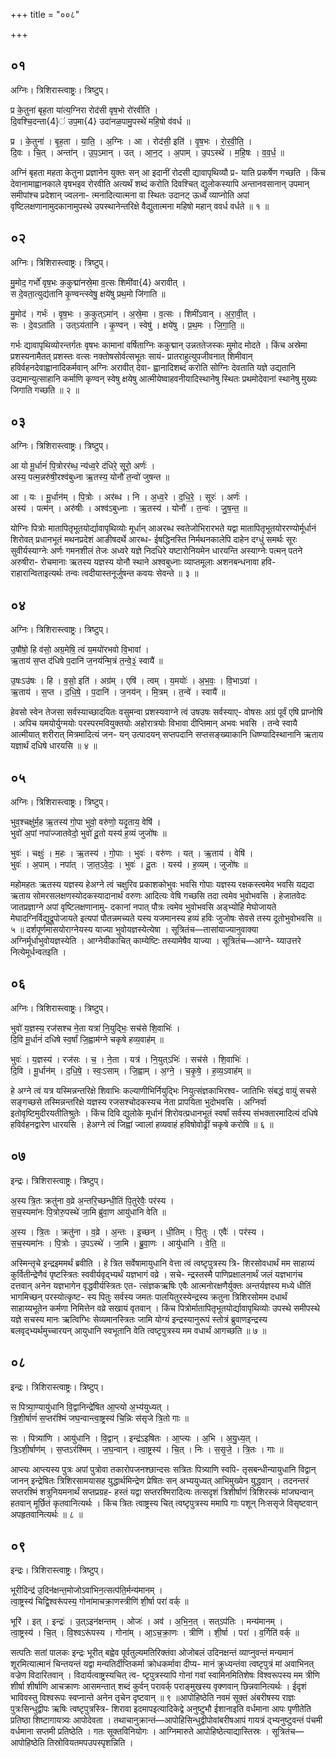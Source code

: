 +++
title = "००८"

+++


## ०१
अग्निः। त्रिशिरास्त्वाष्ट्रः। त्रिष्टुप्।

प्र के॒तुना॑ बृह॒ता या॑त्य॒ग्निरा रोद॑सी वृष॒भो रो॑रवीति ।  
दि॒वश्चि॒दन्ता{4}॑ उप॒मा{4} उदा॑नळ॒पामु॒पस्थे॑ महि॒षो व॑वर्ध ॥

प्र । के॒तुना॑ । बृ॒ह॒ता । या॒ति॒ । अ॒ग्निः । आ । रोद॑सी॒ इति॑ । वृ॒ष॒भः । रो॒र॒वी॒ति॒ ।  
दि॒वः । चि॒त् । अन्ता॑न् । उ॒प॒ऽमान् । उत् । आ॒न॒ट् । अ॒पाम् । उ॒पऽस्थे॑ । म॒हि॒षः । व॒व॒र्ध॒ ॥

अग्निं बृहता महता केतुना प्रज्ञानेन युक्तः सन् आ इदानीं रोदसी द्यावापृथिव्यौ प्र- याति प्रकर्षेण गच्छति । किंच देवानामाह्वानकाले वृषभइव रोरवीति अत्यर्थं शब्दं करोति दिवश्चित् द्युलोकस्यापि अन्तानवसानान् उपमान् समीपांश्च प्रदेशान् ज्वलना- त्मनादित्यात्मना वा स्थितः उदानट् ऊर्ध्वं व्याप्नोति अपां वृष्टिलक्षणानामुदकानामुपस्थे उपस्थानेन्तरिक्षे वैद्युतात्मना महिषो महान् ववर्ध वर्धते ॥ १ ॥

## ०२
अग्निः। त्रिशिरास्त्वाष्ट्रः। त्रिष्टुप्।

मु॒मोद॒ गर्भो॑ वृष॒भः क॒कुद्मा॑नस्रे॒मा व॒त्सः शिमी॑वा{4} अरावीत् ।  
स दे॒वता॒त्युद्य॑तानि कृ॒ण्वन्त्स्वेषु॒ क्षये॑षु प्रथ॒मो जि॑गाति ॥

मु॒मोद॑ । गर्भः॑ । वृ॒ष॒भः । क॒कुत्ऽमा॑न् । अ॒स्रे॒मा । व॒त्सः । शिमी॑ऽवान् । अ॒रा॒वी॒त् ।  
सः । दे॒वऽता॑ति । उत्ऽय॑तानि । कृ॒ण्वन् । स्वेषु॑ । क्षये॑षु । प्र॒थ॒मः । जि॒गा॒ति॒ ॥

गर्भः द्यावापृथिव्योरन्तर्गतः वृषभः कामानां वर्षिताग्निः ककुद्मान् उन्नततेजस्कः मुमोद मोदते । किंच अस्रेमा प्रशस्यनामैतत् प्रशस्तः वत्सः नक्तोषसोर्वत्सभूतः सायं- प्रातराहुत्युपजीवनात् शिमीवान् हविर्वहनदेवाह्वानादिकर्मवान् अग्निः अरावीत् देवा- ह्वानादिशब्दं करोति सोग्निः देवताति यज्ञे उद्यतानि उद्यमान्युत्साहानि कर्माणि कृण्वन् स्वेषु क्षयेषु आत्मीयेष्वाहवनीयादिस्थानेषु स्थितः प्रथमोदेवानां स्थानेषु मुख्यः जिगाति गच्छति ॥ २ ॥

## ०३
अग्निः। त्रिशिरास्त्वाष्ट्रः। त्रिष्टुप्।

आ यो मू॒र्धानं॑ पि॒त्रोरर॑ब्ध॒ न्य॑ध्व॒रे द॑धिरे॒ सूरो॒ अर्णः॑ ।  
अस्य॒ पत्म॒न्नरु॑षी॒रश्व॑बुध्ना ऋ॒तस्य॒ योनौ॑ त॒न्वो॑ जुषन्त ॥

आ । यः । मू॒र्धान॑म् । पि॒त्रोः । अर॑ब्ध । नि । अ॒ध्व॒रे । द॒धि॒रे॒ । सूरः॑ । अर्णः॑ ।  
अस्य॑ । पत्म॑न् । अरु॑षीः । अश्व॑ऽबुध्नाः । ऋ॒तस्य॑ । योनौ॑ । त॒न्वः॑ । जु॒ष॒न्त॒ ॥

योग्निः पित्रोः मातापितृभूतयोर्द्यावापृथिव्योः मूर्धान् आअरब्ध स्वतेजोभिरारभते यद्वा मातापितृभूतयोररण्योर्मूर्धानं शिरोवत् प्रधानभूतं मथनप्रदेशं आङीषदर्थे आरब्ध- ईषद्धिनस्ति निर्मथनकालेपि दाहेन दग्धुं समर्थः सूरः सुवीर्यस्याग्नेः अर्णः गमनशीलं तेजः अध्वरे यज्ञे निदधिरे यष्टारोनियमेन धारयन्ति अस्याग्नेः पत्मन् पतने अरुषीरा- रोचमानाः ऋतस्य यज्ञस्य योनौ स्थाने अश्वबुध्नाः व्याप्तमूलाः अशनबन्धनावा हवि- राहारान्विताइत्यर्थः तन्वः त्वदीयास्तनूर्जुषन्त कवयः सेवन्ते ॥ ३ ॥

## ०४
अग्निः। त्रिशिरास्त्वाष्ट्रः। त्रिष्टुप्।

उ॒षौ॑षो॒ हि व॑सो॒ अग्र॒मेषि॒ त्वं य॒मयो॑रभवो वि॒भावा॑ ।  
ऋ॒ताय॑ स॒प्त द॑धिषे प॒दानि॑ ज॒नय॑न्मि॒त्रं त॒न्वे॒३॒॑ स्वायै॑ ॥

उ॒षःऽउ॑षः । हि । व॒सो॒ इति॑ । अग्र॑म् । एषि॑ । त्वम् । य॒मयोः॑ । अ॒भ॒वः॒ । वि॒भाऽवा॑ ।  
ऋ॒ताय॑ । स॒प्त । द॒धि॒षे॒ । प॒दानि॑ । ज॒नय॑न् । मि॒त्रम् । त॒न्वे॑ । स्वायै॑ ॥

हेवसो स्वेन तेजसा सर्वस्याच्छादयितः वसुमन्वा प्रशस्यवाग्ने त्वं उषउषः सर्वस्याए- वोषसः अग्रं पूर्वं एषि प्राप्नोषि । अपिच यमयोर्युग्मयोः परस्परमवियुक्तयोः अहोरात्रयोः विभावा दीप्तिमान् अभवः भवसि । तन्वे स्वायै आत्मीयात् शरीरात् मित्रमादित्यं जन- यन् उत्पादयन् सप्तपदानि सप्तसङ्ख्याकानि धिष्ण्यादिस्थानानि ऋताय यज्ञार्थं दधिषे धारयसि ॥ ४ ॥

## ०५
अग्निः। त्रिशिरास्त्वाष्ट्रः। त्रिष्टुप्।

भुव॒श्चक्षु॑र्म॒ह ऋ॒तस्य॑ गो॒पा भुवो॒ वरु॑णो॒ यदृ॒ताय॒ वेषि॑ ।  
भुवो॑ अ॒पां नपा॑ज्जातवेदो॒ भुवो॑ दू॒तो यस्य॑ ह॒व्यं जुजो॑षः ॥

भुवः॑ । चक्षुः॑ । म॒हः । ऋ॒तस्य॑ । गो॒पाः । भुवः॑ । वरु॑णः । यत् । ऋ॒ताय॑ । वेषि॑ ।  
भुवः॑ । अ॒पाम् । नपा॑त् । जा॒त॒ऽवे॒दः॒ । भुवः॑ । दू॒तः । यस्य॑ । ह॒व्यम् । जुजो॑षः ॥

महोमहतः ऋतस्य यज्ञस्य हेअग्ने त्वं चक्षुरिव प्रकाशकोभुवः भवसि गोपाः यज्ञस्य रक्षकस्त्वमेव भवसि यद्यदा ऋताय सोमरसलक्षणस्योदकस्यादानार्थं वरुणः आदित्यः वेषि गच्छसि तदा त्वमेव भुवोभवसि । हेजातवेदः जातप्रज्ञाग्ने अपां वृष्टिलक्षणानामु- दकानां नपात् पौत्रः त्वमेव भुवोभवसि अड्भ्योहि मेघोजायते मेघादग्निर्विद्युद्रूपोजायते इत्यपां पौतन्नमच्यते यस्य यजमानस्य हव्यं हविः जुजोषः सेवसे तस्य दूतोभुवोभवसि ॥ ५ ॥ दर्शपूर्णमासयोराग्नेयस्य याज्या भुवोयज्ञस्येत्येषा । सूत्रितंच—तासांयाज्यानुवाक्या अग्निर्मूर्धाभुवोयज्ञस्येति । आग्नेयीकाचित् काम्येष्टिः तस्यामेषैव याज्या । सूत्रितंच—आग्ने- य्याउत्तरे नित्येमूर्धन्वतइति ।

## ०६
अग्निः। त्रिशिरास्त्वाष्ट्रः। त्रिष्टुप्।

भुवो॑ य॒ज्ञस्य॒ रज॑सश्च ने॒ता यत्रा॑ नि॒युद्भिः॒ सच॑से शि॒वाभिः॑ ।  
दि॒वि मू॒र्धानं॑ दधिषे स्व॒र्षां जि॒ह्वाम॑ग्ने चकृषे हव्य॒वाह॑म् ॥

भुवः॑ । य॒ज्ञस्य॑ । रज॑सः । च॒ । ने॒ता । यत्र॑ । नि॒युत्ऽभिः॑ । सच॑से । शि॒वाभिः॑ ।  
दि॒वि । मू॒र्धान॑म् । द॒धि॒षे॒ । स्वः॒ऽसाम् । जि॒ह्वाम् । अ॒ग्ने॒ । च॒कृ॒षे॒ । ह॒व्य॒ऽवाह॑म् ॥

हे अग्ने त्वं यत्र यस्मिन्नन्तरिक्षे शिवाभिः कल्याणीभिर्नियुद्भिः नियुत्संज्ञकाभिरश्व- जातिभिः संबद्धं वायुं सचसे सङ्गच्छसे तस्मिन्नन्तरिक्षे यज्ञस्य रजसश्चोदकस्यच नेता प्रापयिता भुदोभवसि । अग्निर्वा इतोवृष्टिमुदीरयतीतिश्रुतेः । किंच दिवि द्युलोके मूर्धानं शिरोवत्प्रधानभूतं स्वर्षां सर्वस्य संभक्तारमादित्यं दधिषे हविर्वहनद्वारेण धारयसि । हेअग्ने त्वं जिह्वां ज्वालां हव्यवाहं हविषोवोढ्रीं चकृषे करोषि ॥ ६ ॥

## ०७
इन्द्रः। त्रिशिरास्त्वाष्ट्रः। त्रिष्टुप्।

अ॒स्य त्रि॒तः क्रतु॑ना व॒व्रे अ॒न्तरि॒च्छन्धी॒तिं पि॒तुरेवैः॒ पर॑स्य ।  
स॒च॒स्यमा॑नः पि॒त्रोरु॒पस्थे॑ जा॒मि ब्रु॑वा॒ण आयु॑धानि वेति ॥

अ॒स्य । त्रि॒तः । क्रतु॑ना । व॒व्रे । अ॒न्तः । इ॒च्छन् । धी॒तिम् । पि॒तुः । एवैः॑ । पर॑स्य ।  
स॒च॒स्यमा॑नः । पि॒त्रोः । उ॒पऽस्थे॑ । जा॒मि । ब्रु॒वा॒णः । आयु॑धानि । वे॒ति॒ ॥

अस्मिन्तृचे इन्द्रइममर्थं ब्रवीति । हे त्रित सर्वेषामायुधानि वेत्ता त्वं त्वष्टृपुत्रस्य त्रि- शिरसोवधार्थं मम साहाय्यं कुर्वितीन्द्रेणैवं पृष्टस्त्रितः स्ववीर्यवृद्भ्यर्थं यज्ञभागं वव्रे । सचे- न्द्रस्तस्मै पाणिप्रक्षालनार्थं जलं यज्ञभागंच दत्तवान् अनेन यज्ञभागेन वृद्धवीर्यस्त्रितः एत- त्संज्ञकऋषिः एवैः आत्मनोरक्षणैर्युक्तः अन्तर्यज्ञस्य मध्ये धीतिं भागमिच्छन् परस्योत्कृष्ट- स्य पितुः सर्वस्य जमतः पालयितुरस्येन्द्रस्य क्रतुना त्रिशिरसोमम दधार्थं साहाय्यभूतेन कर्मणा निमित्तेन वव्रे सखायं वृतवान् । किंच पित्रोर्मातापितृभूतयोर्द्यावापृथिव्योः उपस्थे समीपस्थे यज्ञे सचस्य मानः ऋत्विग्भिः सेव्यमानस्त्रितः जामि योग्यं इन्द्रस्यानुरूपं स्तोत्रं ब्रुवाणइन्द्रस्य बलवृद्भ्यर्थमुच्चारयन् आयुधानि स्वभूतानि वेति त्वष्टृपुत्रस्य मम वधार्थं आगच्छति ॥ ७ ॥

## ०८
इन्द्रः। त्रिशिरास्त्वाष्ट्रः। त्रिष्टुप्।

स पित्र्या॒ण्यायु॑धानि वि॒द्वानिन्द्रे॑षित आ॒प्त्यो अ॒भ्य॑युध्यत् ।  
त्रि॒शी॒र्षाणं॑ स॒प्तर॑श्मिं जघ॒न्वान्त्वा॒ष्ट्रस्य॑ चि॒न्निः स॑सृजे त्रि॒तो गाः ॥

सः । पित्र्या॑णि । आयु॑धानि । वि॒द्वान् । इन्द्र॑ऽइषितः । आ॒प्त्यः । अ॒भि । अ॒यु॒ध्य॒त् ।  
त्रि॒ऽशी॒र्षाण॑म् । स॒प्तऽर॑श्मिम् । ज॒घ॒न्वान् । त्वा॒ष्ट्रस्य॑ । चि॒त् । निः । स॒सृ॒जे॒ । त्रि॒तः । गाः ॥

आप्त्यः आप्त्यस्य पुत्रः अपां पुत्रोवा तकारोपजनश्छान्दसः सत्रितः पित्र्याणि स्वपि- तृसबन्धीन्यायुधानि विद्वान् जानन् इन्द्रेषितः त्रिशिरसामयासह युद्धार्थमिन्द्रेण प्रेषितः सन् अभ्ययुध्यत् आभिमुख्येन युद्धवान् । तदनन्तरं सप्तरश्मिं शत्रुनियमनार्थं सप्तप्रग्रह- हस्तं यद्वा सप्तरश्मिरादित्यः तत्सदृशं त्रिशीर्षाणं त्रिशिरस्कं मांजघन्वान् हतवान् मूर्छितं कृतवानित्यर्थः । किंच त्रितः त्वाष्ट्रस्य चित् त्वष्टृपुत्रस्य ममापि गाः पशून् निःससृजे विसृष्टवान् अपहृतवानित्यर्थः ॥ ८ ॥

## ०९
इन्द्रः। त्रिशिरास्त्वाष्ट्रः। त्रिष्टुप्।

भूरीदिन्द्र॑ उ॒दिन॑क्षन्त॒मोजोऽवा॑भिन॒त्सत्प॑ति॒र्मन्य॑मानम् ।  
त्वा॒ष्ट्रस्य॑ चिद्वि॒श्वरू॑पस्य॒ गोना॑माचक्रा॒णस्त्रीणि॑ शी॒र्षा परा॑ वर्क् ॥

भूरि॑ । इत् । इन्द्रः॑ । उ॒त्ऽइन॑क्षन्तम् । ओजः॑ । अव॑ । अ॒भि॒न॒त् । सत्ऽप॑तिः । मन्य॑मानम् ।  
त्वा॒ष्ट्रस्य॑ । चि॒त् । वि॒श्वऽरू॑पस्य । गोना॑म् । आ॒ऽच॒क्रा॒णः । त्रीणि॑ । शी॒र्षा । परा॑ । व॒र्गिति॑ वर्क् ॥

सत्पतिः सतां पालकः इन्द्रः भूरीत् बह्वेव पूर्वतुल्यमतिरिक्तंवा ओजोबलं उदिनक्षन्तं व्याप्नुवन्तं मन्यमानं शूरमित्यात्मानं चिन्तयन्तं यद्वा मन्यतिर्दीप्तिकर्मा क्रोधकर्मावा दीप्य- मानं क्रुध्यन्तंवा त्वष्टृपुत्रं मां अवाभिनत् वज्रेण विदारितवान् । विदार्यत्वाष्ट्रस्यचित् त्व- ष्टृपुत्रस्यापि गोनां गवां स्वामिनमितिशेषः विश्वरूपस्य मम त्रीणि शीर्षा शीर्षाणि आचक्राणः आसमन्तात् शब्दं कुर्वन् परावर्क् पराङ्मुखस्य वृक्णवान् छिन्नवानित्यर्थः । ईदृशं भाविवस्तु विश्वरूपः स्वप्नान्ते अनेन तृचेन दृष्टवान् ॥ ९ ॥आपोहिष्ठेति नवमं सूक्तं अंबरीषस्य राज्ञः पुत्रःसिन्धुद्वीपः ऋषिः त्वष्टृपुत्रस्त्रि- शिरावा इदमापइत्यादिकेद्वे अनुष्टुभौ ईशानाइति वर्धमाना आपः पृणीतेति प्रतिष्ठा शिष्टागायत्र्यः आपोदेवता । तथाचानुक्रान्तं—आपोहिसिन्धुद्वीपोवांबरीषआपं गायत्रं द्भ्यनुष्टुवन्तं पंचमी वर्धमाना सप्तमी प्रतिष्ठेति । गतः सूक्तविनियोगः । आग्निमारुते आपोहिष्ठेत्याद्यास्तिस्रः । सूत्रितंच—आपोहिष्ठेति तिस्रोवियतमपउपस्पृशन्निति ।